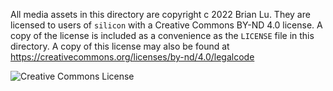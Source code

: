 All media assets in this directory are copyright c 2022 Brian Lu. They are licensed to users of
`silicon` with a Creative Commons BY-ND 4.0 license. A copy of the license is included as a
convenience as the `LICENSE` file in this directory. A copy of this license may also be found
at https://creativecommons.org/licenses/by-nd/4.0/legalcode

![Creative Commons License](https://i.creativecommons.org/l/by-nd/4.0/88x31.png)

